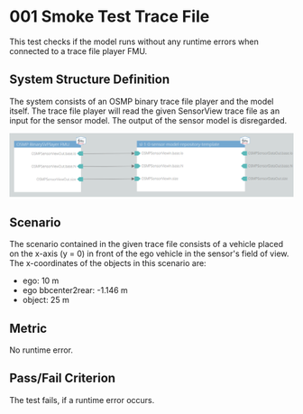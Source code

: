 # 001 Smoke Test Trace File

This test checks if the model runs without any runtime errors when connected to a trace file player FMU.

## System Structure Definition

The system consists of an OSMP binary trace file player and the model itself.
The trace file player will read the given SensorView trace file as an input for the sensor model.
The output of the sensor model is disregarded.

<img alt="System Structure" src="system_structure.png" width="600">

## Scenario

The scenario contained in the given trace file consists of a vehicle placed on the x-axis (y = 0) in front of the ego vehicle in the sensor's field of view.
The x-coordinates of the objects in this scenario are:

- ego: 10 m
- ego bbcenter2rear: -1.146 m
- object: 25 m

## Metric

No runtime error.

## Pass/Fail Criterion

The test fails, if a runtime error occurs.
